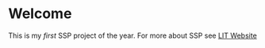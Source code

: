 # Welcome

This is my *first* SSP project of the year. For more about SSP see [LIT Website](www.lit.ie)